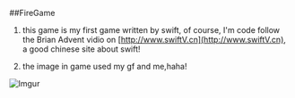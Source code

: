 ##FireGame
1. this game is my first game written by swift, of course, I'm code follow the Brian Advent vidio on [http://www.swiftV.cn](http://www.swiftV.cn), a good chinese site about swift!


2. the image in game used my gf and me,haha!

![Imgur](http://i.imgur.com/x1VQbuk.gif)